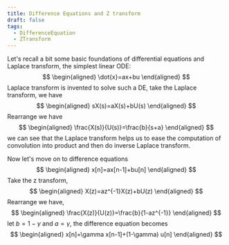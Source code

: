 ```yaml
---
title: Difference Equations and Z transform
draft: false
tags:
  - DifferenceEquation
  - ZTransform
---
```

Let's recall a bit some basic foundations of differential equations and Laplace transform, the simplest linear ODE:
$$
\begin{aligned}
\dot{x}=ax+bu
\end{aligned}
$$
Laplace transform is invented to solve such a DE, take the Laplace transform, we have
$$
\begin{aligned}
sX(s)=aX(s)+bU(s)
\end{aligned}
$$
Rearrange we have 
$$
\begin{aligned}
\frac{X(s)}{U(s)}=\frac{b}{s+a}
\end{aligned}
$$
we can see that the Laplace transform helps us to ease the computation of convolution into product and then do inverse Laplace transform. 

Now let's move on to difference equations
$$
\begin{aligned}
x[n]=ax[n-1]+bu[n]
\end{aligned}
$$
Take the z transform,
$$
\begin{aligned}
X(z)=az^{-1}X(z)+bU(z)
\end{aligned}
$$
Rearrange we have,
$$
\begin{aligned}
\frac{X(z)}{U(z)}=\frac{b}{1-az^{-1}}
\end{aligned}
$$
let $b=1-\gamma$ and $a=\gamma$, the difference equation becomes
$$
\begin{aligned}
x[n]=\gamma x[n-1]+(1-\gamma) u[n]
\end{aligned}
$$


